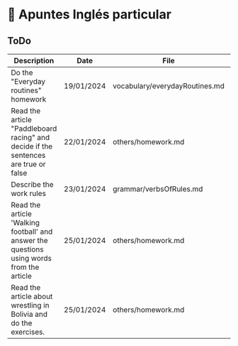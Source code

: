 # 📝 Apuntes Inglés particular

## ToDo 

| Description |  Date | File | Observations | 
| ----------- | ----------- | ----------- | ----------- | 
| Do the "Everyday routines" homework | 19/01/2024 | vocabulary/everydayRoutines.md | Completed |
| Read the article "Paddleboard racing" and decide if the sentences are true or false | 22/01/2024 | others/homework.md | Completed |
| Describe the work rules | 23/01/2024 | grammar/verbsOfRules.md | Completed |
| Read the article 'Walking football' and answer the questions using words from the article | 25/01/2024 | others/homework.md |  |
| Read the article about wrestling in Bolivia and do the exercises. | 25/01/2024 | others/homework.md |  |
